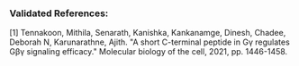 ### Validated References: 
[1] Tennakoon, Mithila, Senarath, Kanishka, Kankanamge, Dinesh, Chadee, Deborah N, Karunarathne, Ajith. "A short C-terminal peptide in Gγ regulates Gβγ signaling efficacy." Molecular biology of the cell, 2021, pp. 1446-1458.
